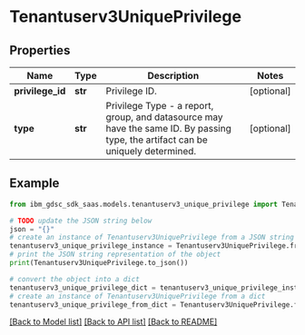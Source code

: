 # Tenantuserv3UniquePrivilege


## Properties

Name | Type | Description | Notes
------------ | ------------- | ------------- | -------------
**privilege_id** | **str** | Privilege ID. | [optional] 
**type** | **str** | Privilege Type - a report, group, and datasource may have the same ID. By passing type, the artifact can be uniquely determined. | [optional] 

## Example

```python
from ibm_gdsc_sdk_saas.models.tenantuserv3_unique_privilege import Tenantuserv3UniquePrivilege

# TODO update the JSON string below
json = "{}"
# create an instance of Tenantuserv3UniquePrivilege from a JSON string
tenantuserv3_unique_privilege_instance = Tenantuserv3UniquePrivilege.from_json(json)
# print the JSON string representation of the object
print(Tenantuserv3UniquePrivilege.to_json())

# convert the object into a dict
tenantuserv3_unique_privilege_dict = tenantuserv3_unique_privilege_instance.to_dict()
# create an instance of Tenantuserv3UniquePrivilege from a dict
tenantuserv3_unique_privilege_from_dict = Tenantuserv3UniquePrivilege.from_dict(tenantuserv3_unique_privilege_dict)
```
[[Back to Model list]](../README.md#documentation-for-models) [[Back to API list]](../README.md#documentation-for-api-endpoints) [[Back to README]](../README.md)


